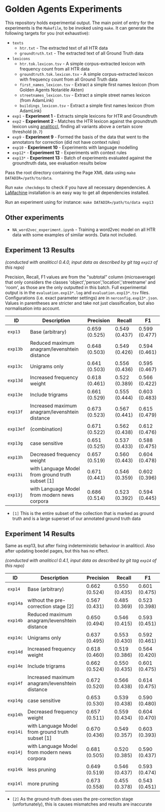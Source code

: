 # Golden Agents Experiments

This repository holds experimental output. The main point of entry for the experiments is the ``Makefile``, to be invoked using ``make``. It can generate the following targets for you (not exhaustive):

* ``texts``
    * ``htr.txt`` - The extracted text of all HTR data
    * ``groundtruth.txt`` - The extracted text of all Ground Truth data
* ``lexicons``
    * ``htr.tok.lexicon.tsv`` - A simple corpus-extracted lexicon with frequency count from all HTR data
    * ``groundtruth.tok.lexicon.tsv`` - A simple corpus-extracted lexicon with frequency count from all Ground Truth data
    * ``first_names_lexicon.tsv`` - Extract a simple first names lexicon (from Golden Agents Notariële Akten)
    * ``streetnames_lexicon.tsv`` - Extract a simple street names lexicon (from AdamLink)
    * ``buildings_lexicon.tsv`` - Extract a simple first names lexicon (from AdamLink)
* ``exp1`` - **Experiment 1** - Extracts simple lexicons for HTR and Groundtruth
* ``exp2`` - **Experiment 2** - Matches the HTR lexicon against the groundtruth lexicon using
    [analiticcl](https://github.com/proycon/analiticcl), finding all variants above a
    certain score threshold (``0.7``)
* ``exp9`` - **Experiment 9** - Formed the basis of the data that went to the annotators for correction (did not have context rules) 
* ``exp10`` - **Experiment 10** - Experiments with language modelling
* ``exp12*`` - **Experiment 12** - Experiments with context rules 
* ``exp13*`` - **Experiment 13** - Batch of experiments evaluated against the groundtruth data, see evaluation results below


Pass the root directory containing the Page XML data using ``make DATADIR=/path/to/data``.

Run ``make checkdeps`` to check if you have all necessary dependencies. A [LaMachine](https://proycon.github.io/LaMachine) installation is an easy way to get all dependencies installed.

Run an experiment using for instance: ``make DATADIR=/path/to/data exp13``

## Other experiments

* `NA_word2vec_experiment.ipynb` - Training a word2vec model on all HTR data with some examples of similar words. Data not included.

## Experiment 13 Results

*(conducted with analiticcl 0.4.0, input data as described by git tag `exp13` of this repo)*

Precision, Recall, F1 values are from the "subtotal" column (microaverage) that only considers the classes 'object','person','location','streetname' and 'room', as those are the only outputted in this batch. 
Full experimental output is in the ``evaluation.exp13*.log`` and ``evaluation.exp13*.tsv`` files. Configurations (i.e. exact parameter settings) are in ``nerconfig.exp13*.json``.
Values in parentheses are stricter and take not just classification, but also normalisation into account.

ID        | Description                                       | Precision      | Recall        | F1
----------|---------------------------------------------------|----------------|---------------|-----
`exp13`   | Base (arbitrary)                                  | 0.659 (0.525)  | 0.549 (0.437) | 0.599 (0.477)
`exp13b`  | Reduced maximum anagram/levenshtein distance      | 0.648 (0.503)  | 0.549 (0.426) | 0.594 (0.461)
`exp13c`  | Unigrams only                                     | 0.641 (0.503)  | 0.556 (0.436) | 0.595 (0.467)
`exp13d`  | Increased frequency weight                        | 0.618 (0.461)  | 0.522 (0.389) | 0.566 (0.422)
`exp13e`  | Include trigrams                                  | 0.661 (0.529)  | 0.555 (0.444) | 0.603 (0.483)
`exp13f`  | Increased maximum anagram/levenshtein distance    | 0.673 (0.523)  | 0.567 (0.441) | 0.615 (0.479) 
`exp13ef` | (combination)                                     | 0.671 (0.522)  | 0.562 (0.438) | 0.612 (0.476) 
`exp13g`  | case sensitive                                    | 0.651 (0.525)  | 0.537 (0.433) | 0.588 (0.475) 
`exp13h`  | Decreased frequency weight                        | 0.657 (0.519)  | 0.560 (0.443) | 0.604 (0.478)
`exp13i`  | with Language Model from ground truth subset [1]  | 0.671 (0.441)  | 0.546 (0.359) | 0.602 (0.396)
`exp13j`  | with Language Model from modern news corpora      | 0.686 (0.514)  | 0.523 (0.392) | 0.594 (0.445) 


* ``[1]`` This is the entire subset of the collection that is marked as ground truth and is a large superset of our annotated ground truth data

## Experiment 14 Results

Same as exp13, but after fixing indeterministic behaviour in analiticcl. Also after updating boedel pages, but this has no effect.

*(conducted with analiticcl 0.4.1, input data as described by git tag `exp14` of this repo)*

ID        | Description                                       | Precision      | Recall        | F1
----------|---------------------------------------------------|----------------|---------------|-----
`exp14`   | Base (arbitrary)                                  | 0.662 (0.524) | 0.550 (0.435)  | 0.601 (0.475)
`exp14a`  | without the pre-correction stage [2]              | 0.567 (0.431) | 0.485 (0.369)  | 0.523 (0.398)
`exp14b`  | Reduced maximum anagram/levenshtein distance      | 0.650 (0.494) | 0.546 (0.415)  | 0.593 (0.451) 
`exp14c`  | Unigrams only                                     | 0.637 (0.495) | 0.553 (0.430)  | 0.592 (0.461)
`exp14d`  | Increased frequency weight                        | 0.618 (0.460) | 0.519 (0.386)  | 0.564 (0.420)
`exp14e`  | Include trigrams                                  | 0.662 (0.524) | 0.550 (0.435)  | 0.601 (0.475)
`exp14f`  | Increased maximum anagram/levenshtein distance    | 0.672 (0.520) | 0.566 (0.438)  | 0.614 (0.475)
`exp14g`  | case sensitive                                    | 0.653 (0.530) | 0.539 (0.438)  | 0.590 (0.480)
`exp14h`  | Decreased frequency weight                        | 0.657 (0.511) | 0.559 (0.434)  | 0.604 (0.470)
`exp14i`  | with Language Model from ground truth subset [1]  | 0.670 (0.436) | 0.549 (0.357)  | 0.603 (0.393) 
`exp14j`  | with Language Model from modern news corpora      | 0.681 (0.505) | 0.520 (0.385)  | 0.590 (0.437)
`exp14k`  | less pruning                                      | 0.649 (0.519) | 0.546 (0.437)  | 0.593 (0.474) 
`exp14l`  | more pruning                                      | 0.673 (0.558) | 0.455 (0.378)  | 0.543 (0.451)

* ``[2]`` As the ground-truth does uses the pre-correction stage (unfortunately), this is causes mismatches and results are inaccurate

